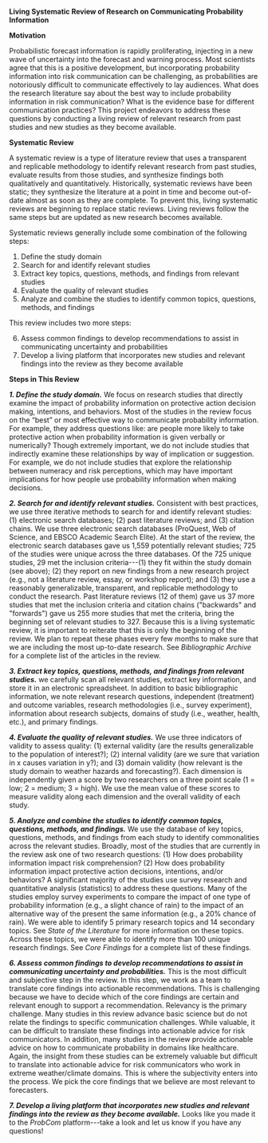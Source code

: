 **Living Systematic Review of Research on Communicating Probability Information**

**Motivation**

Probabilistic forecast information is rapidly proliferating, injecting in a new wave of uncertainty into the forecast and warning process. Most scientists agree that this is a positive development, but incorporating probability information into risk communication can be challenging, as probabilities are notoriously difficult to communicate effectively to lay audiences. What does the research literature say about the best way to include probability information in risk communication? What is the evidence base for different communication practices? This project endeavors to address these questions by conducting a living review of relevant research from past studies and new studies as they become available.

**Systematic Review**

A systematic review is a type of literature review that uses a transparent and replicable methodology to identify relevant research from past studies, evaluate results from those studies, and synthesize findings both qualitatively and quantitatively. Historically, systematic reviews have been static; they synthesize the literature at a point in time and become out-of-date almost as soon as they are complete. To prevent this, living systematic reviews are beginning to replace static reviews. Living reviews follow the same steps but are updated as new research becomes available.

Systematic reviews generally include some combination of the following steps:

1. Define the study domain
2. Search for and identify relevant studies
3. Extract key topics, questions, methods, and findings from relevant studies
4. Evaluate the quality of relevant studies
5. Analyze and combine the studies to identify common topics, questions, methods, and findings

This review includes two more steps:

6. Assess common findings to develop recommendations to assist in communicating uncertainty and probabilities
7. Develop a living platform that incorporates new studies and relevant findings into the review as they become available

**Steps in This Review**

***1. Define the study domain.*** We focus on research studies that directly examine the impact of probability information on protective action decision making, intentions, and behaviors. Most of the studies in the review focus on the “best” or most effective way to communicate probability information. For example, they address questions like: are people more likely to take protective action when probability information is given verbally or numerically? Though extremely important, we do not include studies that indirectly examine these relationships by way of implication or suggestion. For example, we do not include studies that explore the relationship between numeracy and risk perceptions, which may have important implications for how people use probability information when making decisions.

***2. Search for and identify relevant studies.*** Consistent with best practices, we use three iterative methods to search for and identify relevant studies: (1) electronic search databases; (2) past literature reviews; and (3) citation chains. We use three electronic search databases (ProQuest, Web of Science, and EBSCO Academic Search Elite). At the start of the review, the electronic search databases gave us 1,559 potentially relevant studies; 725 of the studies were unique across the three databases. Of the 725 unique studies, 29 met the inclusion criteria---(1) they fit within the study domain (see above); (2) they report on new findings from a new research project (e.g., not a literature review, essay, or workshop report); and (3) they use a reasonably generalizable, transparent, and replicable methodology to conduct the research. Past literature reviews (12 of them) gave us 37 more studies that met the inclusion criteria and citation chains ("backwards" and "forwards") gave us 255 more studies that met the criteria, bring the beginning set of relevant studies to 327. Because this is a living systematic review, it is important to reiterate that this is only the beginning of the review. We plan to repeat these phases every few months to make sure that we are including the most up-to-date research. See *Bibliographic Archive* for a complete list of the articles in the review.

***3. Extract key topics, questions, methods, and findings from relevant studies.*** we carefully scan all relevant studies, extract key information, and store it in an electronic spreadsheet. In addition to basic bibliographic information, we note relevant research questions, independent (treatment) and outcome variables, research methodologies (i.e., survey experiment), information about research subjects, domains of study (i.e., weather, health, etc.), and primary findings.

***4. Evaluate the quality of relevant studies.*** We use three indicators of validity to assess quality: (1) external validity (are the results generalizable to the population of interest?); (2) internal validity (are we sure that variation in x causes variation in y?); and (3) domain validity (how relevant is the study domain to weather hazards and forecasting?). Each dimension is independently given a score by two researchers on a three point scale (1 = low; 2 = medium; 3 = high). We use the mean value of these scores to measure validity along each dimension and the overall validity of each study.

***5. Analyze and combine the studies to identify common topics, questions, methods, and findings.*** We use the database of key topics, questions, methods, and findings from each study to identify commonalities across the relevant studies. Broadly, most of the studies that are currently in the review ask one of two research questions: (1) How does probability information impact risk comprehension? (2) How does probability information impact protective action decisions, intentions, and/or behaviors? A significant majority of the studies use survey research and quantitative analysis (statistics) to address these questions. Many of the studies employ survey experiments to compare the impact of one type of probability information (e.g., a slight chance of rain) to the impact of an alternative way of the present the same information (e.g., a 20% chance of rain). We were able to identify 5 primary research topics and 14 secondary topics. See *State of the Literature* for more information on these topics. Across these topics, we were able to identify more than 100 unique research findings. See *Core Findings* for a complete list of these findings.

***6. Assess common findings to develop recommendations to assist in communicating uncertainty and probabilities.*** This is the most difficult and subjective step in the review. In this step, we work as a team to translate core findings into actionable recommendations. This is challenging because we have to decide which of the core findings are certain and relevant enough to support a recommendation. Relevancy is the primary challenge. Many studies in this review advance basic science but do not relate the findings to specific communication challenges. While valuable, it can be difficult to translate these findings into actionable advice for risk communicators. In addition, many studies in the review provide actionable advice on how to communicate probability in domains like healthcare. Again, the insight from these studies can be extremely valuable but difficult to translate into actionable advice for risk communicators who work in extreme weather/climate domains. This is where the subjectivity enters into the process. We pick the core findings that we believe are most relevant to forecasters.

***7. Develop a living platform that incorporates new studies and relevant findings into the review as they become available.*** Looks like you made it to the *ProbCom* platform---take a look and let us know if you have any questions!
